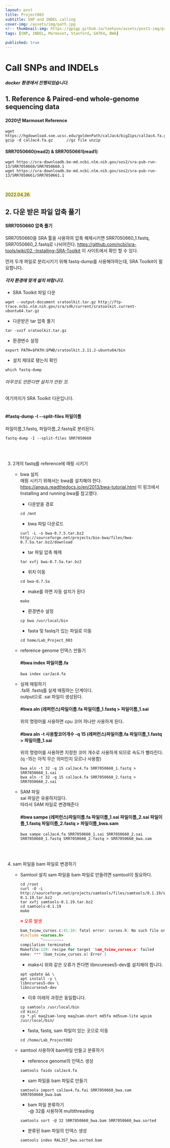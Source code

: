 ```yaml
---
layout: post
title: Project003
subtitle: SNP and INDEL calling
cover-img: /assets/img/path.jpg
<!-- thumbnail-img: https://gpigp.github.io/taehyun/assets/post1-img/project001-cover.png -->
tags: [SNP, INDEL, Marmoset, Stanford, GATK4, BWA]

published: true
---
```


Call SNPs and INDELs
============================

#### *docker 환경에서 진행되었습니다.*

## 1. Reference & Paired-end whole-genome sequencing data

   #### 2020년 Marmoset Reference

   ```
   wget https://hgdownload.soe.ucsc.edu/goldenPath/calJac4/bigZips/calJac4.fa.gz
   gzip -d calJac4.fa.gz      //gz file unzip
   ```    

   #### SRR7050660(read2) & SRR7050661(read1)

   ```
   wget https://sra-downloadb.be-md.ncbi.nlm.nih.gov/sos2/sra-pub-run-13/SRR7050660/SRR7050660.1
   wget https://sra-downloadb.be-md.ncbi.nlm.nih.gov/sos2/sra-pub-run-13/SRR7050661/SRR7050661.1
   ```
   <br>

   <span style="color: #2D3748; background-color: #fff5b1">2022.04.26.</span>

## 2. 다운 받은 파일 압축 풀기   

   #### SRR7050660 압축 풀기
      
   SRR7050660을 SRA 툴을 사용하여 압축 해제시키면 SRR7050660_1.fastq, SRR7050660_2.fastq로 나뉘어진다.
   https://github.com/ncbi/sra-tools/wiki/02.-Installing-SRA-Toolkit 이 사이트에서 확인 할 수 있다.

   먼저 두개 파일로 분리시키기 위해 fastq-dump를 사용해야하는데, SRA Toolkit이 필요합니다.
   #### *각자 환경에 맞게 설치 바랍니다.*

   - SRA Toolkit 파일 다운

   ```
   wget --output-document sratoolkit.tar.gz http://ftp-trace.ncbi.nlm.nih.gov/sra/sdk/current/sratoolkit.current-ubuntu64.tar.gz
   ```    

   - 다운받은 tar 압축 풀기

   ```
   tar -vxzf sratoolkit.tar.gz
   ```    

   - 환경변수 설정

   ```
   export PATH=$PATH:$PWD/sratoolkit.2.11.2-ubuntu64/bin
   ```    

   - 설치 제대로 됐는지 확인

   ```
   which fastq-dump
   ```    
   ###### *아무것도 안뜬다면 설치가 안된 것.*        


   여기까지가 SRA Toolkit 다운입니다.    
   <br/>

   #### #fastq-dump -I --split-files 파일이름    
   파일이름_1.fastq, 파일이름_2.fastq로 분리된다.

   ```
   fastq-dump -I --split-files SRR7050660
   ```
   <br/>
   <br/>

3. 2개의 fastq를 reference에 매핑 시키기

    * bwa 설치    
    매핑 시키기 위해서는 bwa를 설치해야 한다.    
        https://angus.readthedocs.io/en/2013/bwa-tutorial.html 이 링크에서 Installing and running bwa를 참고했다.    
        
        - 다운받을 경로    
        ```
        cd /mnt
        ```    
        
        - bwa 파일 다운로드
        ```
        curl -L -o bwa-0.7.5.tar.bz2 http://sourceforge.net/projects/bio-bwa/files/bwa-0.7.5a.tar.bz2/download
        ```    
        
        - tar 파일 압축 해제
        ```
        tar xvfj bwa-0.7.5a.tar.bz2
        ```    
        
        - 위치 이동
        ```
        cd bwa-0.7.5a
        ```    
        
        - make를 하면 자동 설치가 된다
        ```
        make
        ```    
        
        - 환경변수 설정
        ```
        cp bwa /usr/local/bin
        ```
        
        - fasta 및 fastq가 있는 파일로 이동
        ```
        cd home/Lab_Project_003
        ```    
            
    * reference genome 인덱스 만들기    
        #### #bwa index 파일이름.fa
        ```
        bwa index carJac4.fa
        ```    
    
    * 실제 매핑하기    
        .fa와 .fastq를 실제 매핑하는 단계이다.    
        output으로 .sai 파일이 생성된다.    
        #### #bwa aln (레퍼런스)파일이름.fa 파일이름_1.fastq > 파일이름_1.sai
        위의 명령어를 사용하면 cpu 코어 하나만 사용하게 된다.
        #### #bwa aln -t 사용할코어개수 -q 15 (레퍼런스)파일이름.fa 파일이름_1.fastq > 파일이름_1.sai    
        위의 명령어를 사용하면 지정한 코어 개수로 사용하게 되므로 속도가 빨라진다.(q -15는 아직 무슨 의미인지 모르나 사용함)
        ```
        bwa aln -t 32 -q 15 calJac4.fa SRR7050660_1.fastq > SRR7050660_1.sai    
        bwa aln -t 32 -q 15 calJac4.fa SRR7050660_2.fastq > SRR7050660_2.sai
        ```    
   
    * SAM 파일    
        sai 파일은 유용하지않다.    
        따라서 SAM 파일로 변경해준다
        #### #bwa sampe (레퍼런스)파일이름.fa 파일이름_1.sai 파일이름_2.sai 파일이름_1.fastq 파일이름_2.fastq > 파일이름_bwa.sam
        ```
        bwa sampe calJac4.fa SRR7050660_1.sai SRR7050660_2.sai SRR7050660_1.fastq SRR7050660_2.fastq > SRR7050660_bwa.sam
        ```    
        <br/>
        <br/>
        
4. sam 파일을 bam 파일로 변경하기

    * Samtool 설치
    sam 파일을 bam 파일로 만들려면 samtool이 필요하다.
        ```
        cd /root
        curl -O -L http://sourceforge.net/projects/samtools/files/samtools/0.1.19/samtools-0.1.19.tar.bz2
        tar xvfj samtools-0.1.19.tar.bz2
        cd samtools-0.1.19
        make
        ```    
        
        <span style="color:red">※ 오류 발생</span>
        ``` c
        bam_tview_curses.c:41:10: fatal error: curses.h: No such file or directory
        #include <curses.h>
                 ^~~~~~~~~~
        compilation terminated.
        Makefile:129: recipe for target 'bam_tview_curses.o' failed
        make: *** [bam_tview_curses.o] Error 1
        ```    
        
        - make시 위와 같은 오류가 뜬다면 libncureses5-dev를 설치해야 합니다.
        ```
        apt update && \
        apt install -y \
        libncurses5-dev \
        libncursesw5-dev
        ```    
        
        - 이후 아래의 과정은 동일합니다.
        ```
        cp samtools /usr/local/bin
        cd misc/
        cp *.pl maq2sam-long maq2sam-short md5fa md5sum-lite wgsim /usr/local/bin/
        ```
        
        - fasta, fastq, sam 파일이 있는 곳으로 이동
        ```
        cd /home/Lab_Project002
        ```
    * samtool 사용하여 bam파일 만들고 분류하기
    
        - reference genome의 인덱스 생성
        ```
        samtools faidx calJac4.fa
        ```
        
        - sam 파일을 bam 파일로 만들기
        ```
        samtools import calJav4.fa.fai SRR7050660_bwa.sam SRR7050660_bwa.bam
        ```
        
        - bam 파일 분류하기    
        -@ 32를 사용하여 multithreading
        ```
        samtools sort -@ 32 SRR7050660_bwa.bam SRR7050660_bwa.sorted
        ```
        
        - 분류된 bam 파일의 인덱스 생성
        ```
        samtools index RAL357_bwa.sorted.bam
        ```

